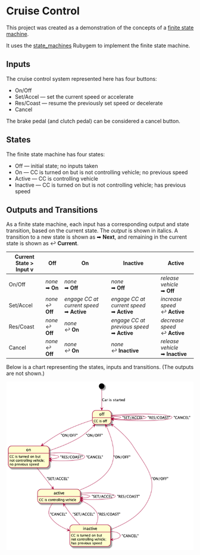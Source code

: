 # Cruise Control

This project was created as a demonstration of the concepts of a
[finite state machine](https://en.wikipedia.org/wiki/Finite-state_machine).

It uses the [state_machines](https://github.com/state-machines/state_machines)
Rubygem to implement the finite state machine.

## Inputs

The cruise control system represented here has four buttons:

* On/Off
* Set/Accel — set the current speed or accelerate
* Res/Coast — resume the previously set speed or decelerate
* Cancel

The brake pedal (and clutch pedal) can be considered a cancel button.

## States

The finite state machine has four states:

* Off — initial state; no inputs taken
* On — CC is turned on but is not controlling vehicle; no previous speed
* Active — CC is controlling vehicle
* Inactive — CC is turned on but is not controlling vehicle; has previous speed

## Outputs and Transitions

As a finite state machine, each input has a corresponding output and state
transition, based on the current state. The _output_ is shown in italics. A
transition to a new state is shown as ➡&nbsp;**Next**, and remaining in the
current state is shown as ↩&nbsp;**Current**.

Current State ><br/>Input v | Off | On | Inactive | Active
----------------------------|-----|----|----------|--------
On/Off    | _none_<br/>➡ **On**  | _none_<br/>➡ **Off** | _none_<br/>➡ **Off** | _release vehicle_<br/>➡ **Off**
Set/Accel | _none_<br/>↩ **Off** | _engage CC at current speed_<br/>➡ **Active** | _engage CC at current speed_<br/>➡ **Active** | _increase speed_<br/>↩ **Active**
Res/Coast | _none_<br/>↩ **Off** | _none_<br/>↩ **On**  | _engage CC at previous speed_<br/>➡ **Active** | _decrease speed_<br/>↩ **Active**
Cancel    | _none_<br/>↩ **Off** | _none_<br/>↩ **On**  | _none_<br/>↩ **Inactive** | _release vehicle_<br/>➡ **Inactive**

Below is a chart representing the states, inputs and transitions. (The outputs are not shown.)

![State chart](doc/cruise_control.png)
